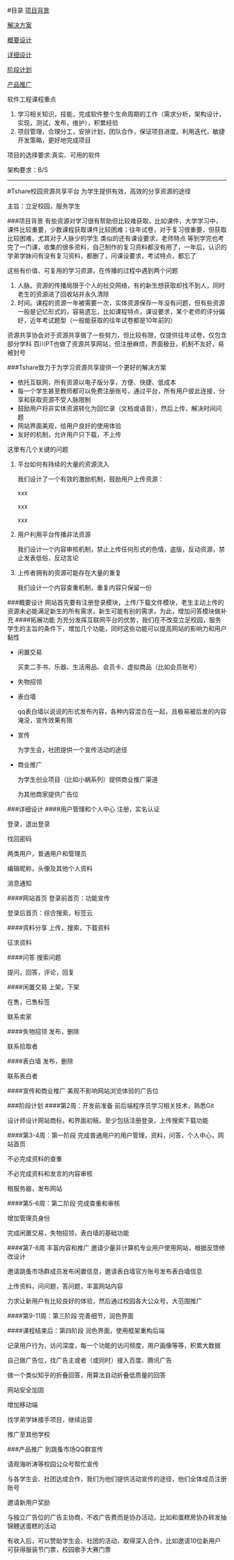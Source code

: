 
#目录
[项目背景](###user-content-项目背景)

[解决方案](###user-content-tshare致力于为学习资源共享提供一个更好的解决方案)

[概要设计](###user-content-概要设计)

[详细设计](###user-content-详细设计)

[阶段计划](###user-content-阶段计划)

[产品推广](###user-content-产品推广)

软件工程课程重点
1. 学习相关知识，技能，完成软件整个生命周期的工作（需求分析，架构设计，实现，测试，发布，维护），积累经验
2. 项目管理，合理分工，安排计划，团队合作，保证项目进度。利用迭代，敏捷开发策略，更好地完成项目

项目的选择要求:真实、可用的软件

架构要求：B/S

---
#Tshare校园资源共享平台
为学生提供有效，高效的分享资源的途径

主旨：立足校园，服务学生

###项目背景
有些资源对学习很有帮助但比较难获取，比如课件，大学学习中，课件比较重要，少数课程获取课件比较困难；往年试卷，对于复习很重要，但获取比较困难，尤其对于人脉少的学生
类似的还有课设要求，老师特点
等到学完也考完了一门课，收集的很多资料，自己制作的复习资料都没有用了，一年后，认识的学弟学妹问有没有复习资料，都删了，问课设要求，考试特点，都忘了

这些有价值、可复用的学习资源，在传播的过程中遇到两个问题
1. 人脉。资源的传播局限于个人的社交网络，有的新生想获取却找不到人，同时老生的资源进了回收站并永久清除
2. 时间。课程的资源一年被需要一次，实体资源保存一年没有问题，但有些资源一般是记忆形式的，容易遗忘，比如课程特点，课设要求，某个老师的评分偏好，近年考试题型（一般能获取的往年试卷都是10年前的）

资源共享协会对于资源共享做了一些努力，但比较有限，仅提供往年试卷，仅包含部分学科
百川PT也做了资源共享网站，但注册麻烦，界面极丑，机制不友好，易被封号

###Tshare致力于为学习资源共享提供一个更好的解决方案
- 依托互联网，所有资源以电子版分享，方便、快捷、低成本
- 每一个学生甚至教师都可以免费注册账号，通过平台，所有用户彼此连接，分享和获取资源不受人脉限制
- 鼓励用户将非实体资源转化为回忆录（文档或语音），然后上传，解决时间问题
- 网站界面美观，给用户良好的使用体验
- 友好的机制，允许用户只下载，不上传

这里有几个关键的问题
1. 平台如何有持续的大量的资源流入

	我们设计了一个有效的激励机制，鼓励用户上传资源：

	xxx

	xxx

	xxx
    
2. 用户利用平台传播非法资源

	我们设计一个内容审核机制，禁止上传任何形式的色情，盗版，反动资源，禁止发表低俗，反动言论

3. 上传者拥有的资源可能存在大量的重复

	我们设计一个内容查重机制，重复内容只保留一份

###概要设计
网站首先要有注册登录模块，上传/下载文件模块，老生主动上传的资源未必能满足新生的所有需求，新生可能有别的需求，为此，增加问答模块做补充
####拓展功能
为充分发挥互联网平台的优势，我们在不改变立足校园，服务学生的主旨的条件下，增加几个功能，同时这些功能可以提高网站的影响力和用户黏性
- 闲置交易
	
    买卖二手书、乐器、生活用品、会员卡、虚拟商品（比如会员账号）
- 失物招领
- 表白墙
	
    qq表白墙以说说的形式发布内容，各种内容混合在一起，且极易被后发的内容淹没，宣传效果有限
- 宣传
	
    为学生会，社团提供一个宣传活动的途径
- 商业推广
	
    为学生创业项目（比如小蜗系列）提供商业推广渠道
	
    为其他商家提供广告位

###详细设计
####用户管理和个人中心
注册，实名认证

登录，退出登录

找回密码

两类用户，普通用户和管理员

编辑昵称，头像及其他个人资料

消息通知

####网站首页
登录前首页：功能宣传

登录后首页：综合搜索，标签云

####资料分享
上传，搜索，下载资料

征求资料

####问答
搜索问题

提问，回答，评论，回复

####闲置交易
上架，下架

在售，已售标签

联系卖家

####失物招领
发布，删除

联系拾取者

####表白墙
发布，删除

联系表白者

####宣传和商业推广
美观不影响网站浏览体验的广告位

###阶段计划
####第2周：开发前准备
前后端程序员学习相关技术，熟悉Git

设计师设计网站商标，和界面初稿，至少包括注册登录，上传搜索下载功能

####第3-4周：第一阶段
完成普通用户的用户管理，资料，问答，个人中心，网站首页

不必完成资料的查重

不必完成资料和发言的内容审核

租服务器，发布网站

####第5-6周：第二阶段
完成查重和审核

增加管理员身份

完成闲置交易，失物招领，表白墙的基础功能

####第7-8周 丰富内容和推广
邀请少量非计算机专业用户使用网站，根据反馈修改设计

邀请跳蚤市场群成员发布闲置信息，邀请表白墙官方账号发布表白墙信息

上传资料，问问题，答问题，丰富网站内容

力求让新用户有比较良好的体验，然后通过校园各大公众号，大范围推广

####第9-11周：第三阶段
完善细节，润色界面

####课程结束后：第四阶段
润色界面，使用框架重构后端

记录用户行为，访问深度，每一个功能的访问频度，用户画像等等，积累大数据

自己做广告位，找广告主或者（或同时）接入百度、腾讯广告

做一个类似知乎的折叠回答，用算法自动折叠低质量的回答

网站安全加固

增加移动端

找学弟学妹接手项目，继续运营

推广至其他学校

###产品推广
到跳蚤市场QQ群宣传

请观海听涛等校园公众号帮忙宣传

与各学生会、社团达成合作，我们为他们提供活动宣传的途径，他们全体成员注册账号

邀请新用户奖励

与独立广告位的广告主协商，不收广告费而是协办活动，比如和蛋糕房协办转发抽锦鲤送蛋糕的活动

有收入后，可以赞助学生会、社团的活动，取得深入合作，比如邀请10位新用户可获得服装节门票，校园歌手大赛门票